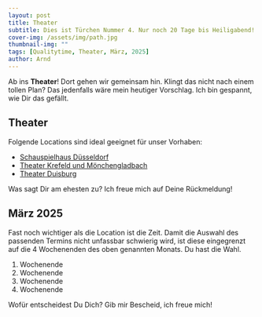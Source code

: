 ```yaml
---
layout: post
title: Theater
subtitle: Dies ist Türchen Nummer 4. Nur noch 20 Tage bis Heiligabend!
cover-img: /assets/img/path.jpg
thumbnail-img: ""
tags: [Qualitytime, Theater, März, 2025]
author: Arnd
---
```


Ab ins **Theater**! Dort gehen wir gemeinsam hin. Klingt das nicht nach einem tollen Plan? Das jedenfalls wäre mein heutiger Vorschlag. Ich bin gespannt, wie Dir das gefällt.   

## Theater

Folgende Locations sind ideal geeignet für unser Vorhaben: 
* [Schauspielhaus Düsseldorf](https://www.dhaus.de/)
* [Theater Krefeld und Mönchengladbach](https://theater-kr-mg.de/)
* [Theater Duisburg](https://www.theater-duisburg.de/)

Was sagt Dir am ehesten zu? Ich freue mich auf Deine Rückmeldung!

## März 2025

Fast noch wichtiger als die Location ist die Zeit. Damit die Auswahl des passenden Termins nicht unfassbar schwierig wird, ist diese eingegrenzt auf die 4 Wochenenden des oben genannten Monats. Du hast die Wahl. 

1. Wochenende 
2. Wochenende
3. Wochenende
4. Wochenende

Wofür entscheidest Du Dich? Gib mir Bescheid, ich freue mich!